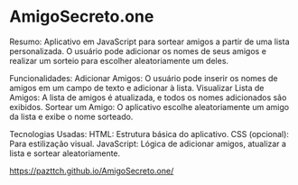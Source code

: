 # AmigoSecreto.one

Resumo:
Aplicativo em JavaScript para sortear amigos a partir de uma lista personalizada. 
O usuário pode adicionar os nomes de seus amigos e realizar um sorteio para escolher aleatoriamente um deles.

Funcionalidades:
Adicionar Amigos: O usuário pode inserir os nomes de amigos em um campo de texto e adicionar à lista.
Visualizar Lista de Amigos: A lista de amigos é atualizada, e todos os nomes adicionados são exibidos.
Sortear um Amigo: O aplicativo escolhe aleatoriamente um amigo da lista e exibe o nome sorteado.

Tecnologias Usadas:
HTML: Estrutura básica do aplicativo.
CSS (opcional): Para estilização visual.
JavaScript: Lógica de adicionar amigos, atualizar a lista e sortear aleatoriamente.

https://pazttch.github.io/AmigoSecreto.one/

